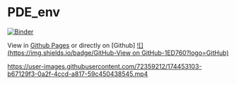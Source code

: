# PDE_env
[![Binder](https://mybinder.org/badge_logo.svg)](https://mybinder.org/v2/gh/RaffaeleParadiso/Partial_differential_equations/HEAD)

View in [Github Pages](https://raffaeleparadiso.github.io/Partial_differential_equations/) 
or directly on [Github] [![](https://img.shields.io/badge/GitHub-View on GitHub-1ED760?logo=GitHub)](https://github.com/RaffaeleParadiso/PDE)

https://user-images.githubusercontent.com/72359212/174453103-b67129f3-0a2f-4ccd-a817-59c450438545.mp4
